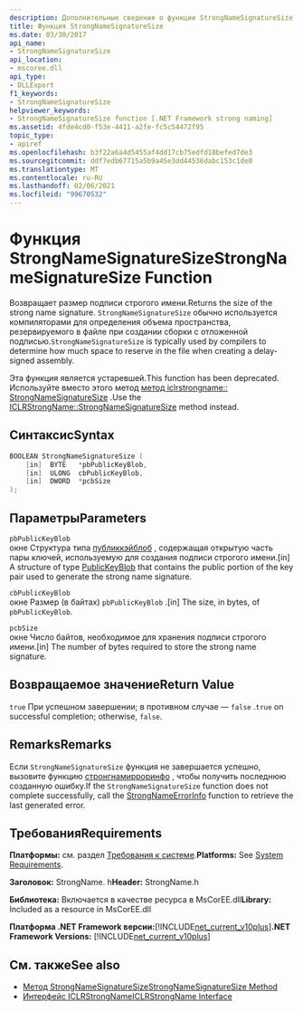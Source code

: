 ```yaml
---
description: Дополнительные сведения о функции StrongNameSignatureSize
title: Функция StrongNameSignatureSize
ms.date: 03/30/2017
api_name:
- StrongNameSignatureSize
api_location:
- mscoree.dll
api_type:
- DLLExport
f1_keywords:
- StrongNameSignatureSize
helpviewer_keywords:
- StrongNameSignatureSize function [.NET Framework strong naming]
ms.assetid: 4fde4cd0-f53e-4411-a2fe-fc5c54472f95
topic_type:
- apiref
ms.openlocfilehash: b3f22a6a4d5455af4dd17cb75edfd18befed7de3
ms.sourcegitcommit: ddf7edb67715a5b9a45e3dd44536dabc153c1de0
ms.translationtype: MT
ms.contentlocale: ru-RU
ms.lasthandoff: 02/06/2021
ms.locfileid: "99670532"
---
```

# <a name="strongnamesignaturesize-function"></a><span data-ttu-id="cb971-103">Функция StrongNameSignatureSize</span><span class="sxs-lookup"><span data-stu-id="cb971-103">StrongNameSignatureSize Function</span></span>

<span data-ttu-id="cb971-104">Возвращает размер подписи строгого имени.</span><span class="sxs-lookup"><span data-stu-id="cb971-104">Returns the size of the strong name signature.</span></span> <span data-ttu-id="cb971-105">`StrongNameSignatureSize` обычно используется компиляторами для определения объема пространства, резервируемого в файле при создании сборки с отложенной подписью.</span><span class="sxs-lookup"><span data-stu-id="cb971-105">`StrongNameSignatureSize` is typically used by compilers to determine how much space to reserve in the file when creating a delay-signed assembly.</span></span>  
  
 <span data-ttu-id="cb971-106">Эта функция является устаревшей.</span><span class="sxs-lookup"><span data-stu-id="cb971-106">This function has been deprecated.</span></span> <span data-ttu-id="cb971-107">Используйте вместо этого метод [метод iclrstrongname:: StrongNameSignatureSize](../hosting/iclrstrongname-strongnamesignaturesize-method.md) .</span><span class="sxs-lookup"><span data-stu-id="cb971-107">Use the [ICLRStrongName::StrongNameSignatureSize](../hosting/iclrstrongname-strongnamesignaturesize-method.md) method instead.</span></span>  
  
## <a name="syntax"></a><span data-ttu-id="cb971-108">Синтаксис</span><span class="sxs-lookup"><span data-stu-id="cb971-108">Syntax</span></span>  
  
```cpp  
BOOLEAN StrongNameSignatureSize (
    [in]  BYTE   *pbPublicKeyBlob,  
    [in]  ULONG  cbPublicKeyBlob,
    [in]  DWORD  *pcbSize  
);
```  
  
## <a name="parameters"></a><span data-ttu-id="cb971-109">Параметры</span><span class="sxs-lookup"><span data-stu-id="cb971-109">Parameters</span></span>  

 `pbPublicKeyBlob`  
 <span data-ttu-id="cb971-110">окне Структура типа [публиккэйблоб](publickeyblob-structure.md) , содержащая открытую часть пары ключей, используемую для создания подписи строгого имени.</span><span class="sxs-lookup"><span data-stu-id="cb971-110">[in] A structure of type [PublicKeyBlob](publickeyblob-structure.md) that contains the public portion of the key pair used to generate the strong name signature.</span></span>  
  
 `cbPublicKeyBlob`  
 <span data-ttu-id="cb971-111">окне Размер (в байтах) `pbPublicKeyBlob` .</span><span class="sxs-lookup"><span data-stu-id="cb971-111">[in] The size, in bytes, of `pbPublicKeyBlob`.</span></span>  
  
 `pcbSize`  
 <span data-ttu-id="cb971-112">окне Число байтов, необходимое для хранения подписи строгого имени.</span><span class="sxs-lookup"><span data-stu-id="cb971-112">[in] The number of bytes required to store the strong name signature.</span></span>  
  
## <a name="return-value"></a><span data-ttu-id="cb971-113">Возвращаемое значение</span><span class="sxs-lookup"><span data-stu-id="cb971-113">Return Value</span></span>  

 <span data-ttu-id="cb971-114">`true` При успешном завершении; в противном случае — `false` .</span><span class="sxs-lookup"><span data-stu-id="cb971-114">`true` on successful completion; otherwise, `false`.</span></span>  
  
## <a name="remarks"></a><span data-ttu-id="cb971-115">Remarks</span><span class="sxs-lookup"><span data-stu-id="cb971-115">Remarks</span></span>  

 <span data-ttu-id="cb971-116">Если `StrongNameSignatureSize` функция не завершается успешно, вызовите функцию [стронгнамирроринфо](strongnameerrorinfo-function.md) , чтобы получить последнюю созданную ошибку.</span><span class="sxs-lookup"><span data-stu-id="cb971-116">If the `StrongNameSignatureSize` function does not complete successfully, call the [StrongNameErrorInfo](strongnameerrorinfo-function.md) function to retrieve the last generated error.</span></span>  
  
## <a name="requirements"></a><span data-ttu-id="cb971-117">Требования</span><span class="sxs-lookup"><span data-stu-id="cb971-117">Requirements</span></span>  

 <span data-ttu-id="cb971-118">**Платформы:** см. раздел [Требования к системе](../../get-started/system-requirements.md).</span><span class="sxs-lookup"><span data-stu-id="cb971-118">**Platforms:** See [System Requirements](../../get-started/system-requirements.md).</span></span>  
  
 <span data-ttu-id="cb971-119">**Заголовок:** StrongName. h</span><span class="sxs-lookup"><span data-stu-id="cb971-119">**Header:** StrongName.h</span></span>  
  
 <span data-ttu-id="cb971-120">**Библиотека:** Включается в качестве ресурса в MsCorEE.dll</span><span class="sxs-lookup"><span data-stu-id="cb971-120">**Library:** Included as a resource in MsCorEE.dll</span></span>  
  
 <span data-ttu-id="cb971-121">**Платформа .NET Framework версии:**[!INCLUDE[net_current_v10plus](../../../../includes/net-current-v10plus-md.md)]</span><span class="sxs-lookup"><span data-stu-id="cb971-121">**.NET Framework Versions:** [!INCLUDE[net_current_v10plus](../../../../includes/net-current-v10plus-md.md)]</span></span>  
  
## <a name="see-also"></a><span data-ttu-id="cb971-122">См. также</span><span class="sxs-lookup"><span data-stu-id="cb971-122">See also</span></span>

- [<span data-ttu-id="cb971-123">Метод StrongNameSignatureSize</span><span class="sxs-lookup"><span data-stu-id="cb971-123">StrongNameSignatureSize Method</span></span>](../hosting/iclrstrongname-strongnamesignaturesize-method.md)
- [<span data-ttu-id="cb971-124">Интерфейс ICLRStrongName</span><span class="sxs-lookup"><span data-stu-id="cb971-124">ICLRStrongName Interface</span></span>](../hosting/iclrstrongname-interface.md)

